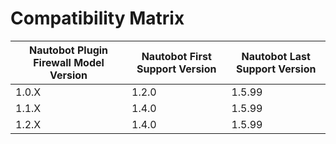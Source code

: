 # Compatibility Matrix

| Nautobot Plugin Firewall Model Version | Nautobot First Support Version | Nautobot Last Support Version |
| ------------- | -------------------- | ------------- |
| 1.0.X         | 1.2.0                | 1.5.99        |
| 1.1.X         | 1.4.0                | 1.5.99        |
| 1.2.X         | 1.4.0                | 1.5.99        |
